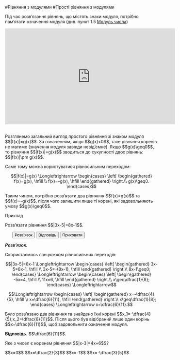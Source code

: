 #Рiвняння з модулями
#Прості рівняння з модулями

<p>Під час розв’язання рівнянь, що містять знаки модуля, потрібно пам’ятати означення модуля (див. пункт 1.5 <a href="http://math.ed-era.com/1/modul_chisla.html">Модуль числа</a>)</p>

<div class="fluidMedia">
<iframe align="center" width="560" height="315" src="https://www.youtube.com/embed/ikfzkBjvq3k" frameborder="0" allowfullscreen></iframe>
</div>
<div class="popup">
</div>

<br>
<p>Розглянемо загальний вигляд простого рівняння зі знаком модуля $$|f(x)|=g(x)$$. За означенням, якщо $$g(x)<0$$, таке рівняння коренів не матиме (значення модуля завжди невід’ємне). Якщо $$g(x)\geq0$$, то рівняння $$|f(x)|=g(x)$$ зводиться до сукупності двох рівнянь: $$|f(x)|\pm g(x)$$.</p>

<p>Саме тому можна користуватися рівносильним переходом:</p>

<p align="center">$$|f(x)|=g(x) \Longleftrightarrow \begin{cases}
\left[ \begin{gathered}
f(x)=g(x), \hfill \\
f(x)=-g(x), \hfill
\end{gathered}
\right.\\
g(x)\geq0.
\end{cases}$$
</p>

<p>Таким чином, потрібно розв’язати два рівняння $$f(x)=g(x)$$ та $$f(x)=-g(x)$$, після чого залишити лише ті корені, які задовольняють умову $$g(x)\geq0$$.</p>

<div class="space">
<div class="task-wrap">
<span class="task">Приклад</span>
<div class="task-text">
<p>Розв’язати рівняння $$|3x-5|=8x-1$$.</p>
<p>
<ul class="nav-tab" id="mytab">
    <button class="btn" data-target="#decision" data-toggle="pill">Розв’язок</button>
    <button class="btn" data-target="#answer" data-toggle="pill">Вiдповiдь</button>
    <button class="btn" data-target="#hide" data-toggle="pill">Приховати</button>
</ul>
<div id="mytab" class="tab-content">
    <div class="tab-pane" id="decision">
<p><b><i>Розв’язок.</i> </b> </p>
<p>Скористаємось ланцюжком рівносильних переходів:</p>
<p align="center">$$|3x-5|=8x-1 \Longleftrightarrow \begin{cases}
			\left[ \begin{gathered}
			3x-5=8x-1, \hfill \\
			3x-5=-(8x-1), \hfill
			\end{gathered}
			\right.\\
			8x-1\geq0;
			\end{cases} \Longleftrightarrow \begin{cases}
			\left[ \begin{gathered}
			-5x=4, \hfill \\
			11x=6, \hfill
			\end{gathered}
			\right.\\
			x\geq\dfrac{1}{8};
			\end{cases} \Longleftrightarrow$$
</p>
<p align="center">$$\Longleftrightarrow \begin{cases}
			\left[ \begin{gathered}
			x=-\dfrac{4}{5}, \hfill \\
			x=\dfrac{6}{11}, \hfill
			\end{gathered}
			\right.\\
			x\geq\dfrac{1}{8};
			\end{cases} \Longleftrightarrow  x=\dfrac{6}{11}.$$
</p>
<p>Було розв’язано два рівняння та знайдено їхні корені $$x_1=-\dfrac{4}{5};x_2=\dfrac{6}{11}$$. Після цього був відібраний лише один корінь $$x=\dfrac{6}{11}$$, щоб задовольнити означення модуля.</p>
    </div>
    <div class="tab-pane" id="answer">
<p><b>Відповідь.</b> $$\dfrac{6}{11}$$.</p>
    </div>
    <div class="tab-pane" id="hide"></div>
</div>
</p>
</div>
</div>
</div>
<div class="space"></div>

<quiz correctLabel="correct" incorrectLabel="incorrect" checkLabel="check">
    <question text="">
        <p>Яке з чисел є коренем рівняння $$|x-3|=4x+6$$?</p>
        <answer> $$x=0$$</answer>
        <answer> $$x=\dfrac{2}{3}$$</answer>
        <answer> $$x=-1$$</answer>
        <answer correct> $$x=-\dfrac{3}{5}$$</answer>
        </question>
</quiz>